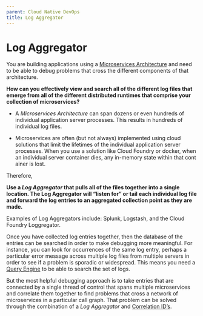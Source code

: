 ```yaml
---
parent: Cloud Native DevOps
title: Log Aggregator
---
```

Log Aggregator
===

You are building applications using a [Microservices Architecture](../Microservices/Microservices-Architecture.md) and need to be able to debug problems that cross the different components of that architecture.

**How can you effectively view and search all of the different log files that emerge from all of the different distributed runtimes that comprise your collection of microservices?**

-   A *Microservices Architecture* can span dozens or even hundreds of individual application server processes. This results in hundreds of individual log files.

-   Microservices are often (but not always) implemented using cloud solutions that limit the lifetimes of the individual application server processes. When you use a solution like Cloud Foundry or docker, when an individual server container dies, any in-memory state within that cont ainer is lost.

Therefore,

**Use a *Log Aggregator* that pulls all of the files together into a single location. The Log Aggregator will “listen for” or tail each individual log file and forward the log entries to an aggregated collection point as they are made.**

Examples of Log Aggregators include: Splunk, Logstash, and the Cloud Foundry Loggregator.

Once you have collected log entries together, then the database of the entries can be searched in order to make debugging more meaningful. For instance, you can look for occurrences of the same log entry, perhaps a particular error message across multiple log files from multiple servers in order to see if a problem is sporadic or widespread.  This means you need a [Query Engine](Query-Engine.md) to be able to search the set of logs.

But the most helpful debugging approach is to take entries that are connected by a single thread of control that spans multiple microservices and correlate them together to find problems that cross a network of microservices in a particular call graph. That problem can be solved through the combination of a *Log Aggregator* and [Correlation ID’s](Correlation-ID.md).
